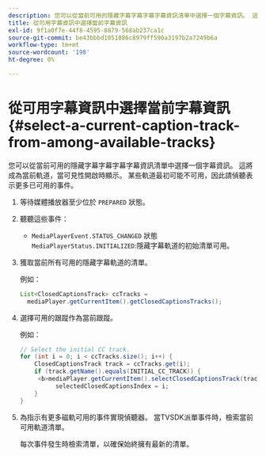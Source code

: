 ```yaml
---
description: 您可以從當前可用的隱藏字幕字幕字幕字幕資訊清單中選擇一個字幕資訊。 這將成為當前軌道，當可見性開啟時顯示。 某些軌道最初可能不可用，因此請偵聽表示更多已可用的事件。
title: 從可用字幕資訊中選擇當前字幕資訊
exl-id: 9f1a0f7e-44f8-4595-8879-568ab237ca1c
source-git-commit: be43bbbd1051886c8979ff590a3197b2a7249b6a
workflow-type: tm+mt
source-wordcount: '198'
ht-degree: 0%

---
```


# 從可用字幕資訊中選擇當前字幕資訊 {#select-a-current-caption-track-from-among-available-tracks}

您可以從當前可用的隱藏字幕字幕字幕字幕資訊清單中選擇一個字幕資訊。 這將成為當前軌道，當可見性開啟時顯示。 某些軌道最初可能不可用，因此請偵聽表示更多已可用的事件。

1. 等待媒體播放器至少位於 `PREPARED` 狀態。
1. 聽聽這些事件：

   * `MediaPlayerEvent.STATUS_CHANGED` 狀態 `MediaPlayerStatus.INITIALIZED`:隱藏字幕軌道的初始清單可用。

1. 獲取當前所有可用的隱藏字幕軌道的清單。

   例如：

   ```java
   List<ClosedCaptionsTrack> ccTracks = 
     mediaPlayer.getCurrentItem().getClosedCaptionsTracks();
   ```

1. 選擇可用的跟蹤作為當前跟蹤。

   例如：

   ```java
   // Select the initial CC track. 
   for (int i = 0; i < ccTracks.size(); i++) { 
       ClosedCaptionsTrack track = ccTracks.get(i); 
       if (track.getName().equals(INITIAL_CC_TRACK)) {
        <b>mediaPlayer.getCurrentItem().selectClosedCaptionsTrack(track);</b> 
             selectedClosedCaptionsIndex = i; 
       } 
   }
   ```

1. 為指示有更多磁軌可用的事件實現偵聽器。 當TVSDK派單事件時，檢索當前可用軌道清單。

   每次事件發生時檢索清單，以確保始終擁有最新的清單。
